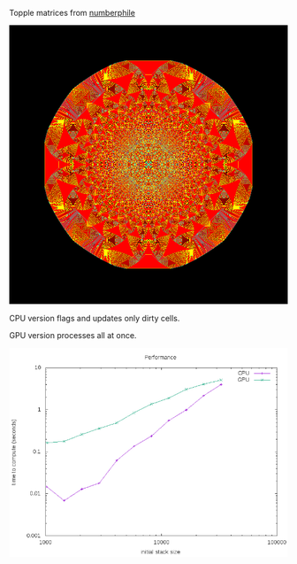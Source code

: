 Topple matrices from [numberphile](https://www.youtube.com/watch?v=1MtEUErz7Gg)

![](images/1048576.png)

CPU version flags and updates only dirty cells.

GPU version processes all at once.

![](results.png)
